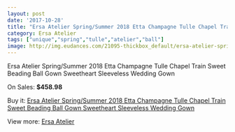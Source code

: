 ```yaml
---
layout: post
date: '2017-10-28'
title: "Ersa Atelier Spring/Summer 2018 Etta Champagne Tulle Chapel Train Sweet Beading Ball Gown Sweetheart Sleeveless Wedding Gown"
category: Ersa Atelier
tags: ["unique","spring","tulle","atelier","ball"]
image: http://img.eudances.com/21095-thickbox_default/ersa-atelier-spring-summer-2018-etta-champagne-tulle-chapel-train-sweet-beading-ball-gown-sweetheart-sleeveless-wedding-gown.jpg
---
```

Ersa Atelier Spring/Summer 2018 Etta Champagne Tulle Chapel Train Sweet Beading Ball Gown Sweetheart Sleeveless Wedding Gown

On Sales: **$458.98**
<a href="https://www.eudances.com/en/ersa-atelier/6451-ersa-atelier-spring-summer-2018-etta-champagne-tulle-chapel-train-sweet-beading-ball-gown-sweetheart-sleeveless-wedding-gown.html"><amp-img layout="responsive" width="600" height="600" src="//img.eudances.com/21095-thickbox_default/ersa-atelier-spring-summer-2018-etta-champagne-tulle-chapel-train-sweet-beading-ball-gown-sweetheart-sleeveless-wedding-gown.jpg" alt="Ersa Atelier Spring/Summer 2018 Etta Champagne Tulle Chapel Train Sweet Beading Ball Gown Sweetheart Sleeveless Wedding Gown 0" /></a>
<a href="https://www.eudances.com/en/ersa-atelier/6451-ersa-atelier-spring-summer-2018-etta-champagne-tulle-chapel-train-sweet-beading-ball-gown-sweetheart-sleeveless-wedding-gown.html"><amp-img layout="responsive" width="600" height="600" src="//img.eudances.com/21100-thickbox_default/ersa-atelier-spring-summer-2018-etta-champagne-tulle-chapel-train-sweet-beading-ball-gown-sweetheart-sleeveless-wedding-gown.jpg" alt="Ersa Atelier Spring/Summer 2018 Etta Champagne Tulle Chapel Train Sweet Beading Ball Gown Sweetheart Sleeveless Wedding Gown 1" /></a>
<a href="https://www.eudances.com/en/ersa-atelier/6451-ersa-atelier-spring-summer-2018-etta-champagne-tulle-chapel-train-sweet-beading-ball-gown-sweetheart-sleeveless-wedding-gown.html"><amp-img layout="responsive" width="600" height="600" src="//img.eudances.com/21099-thickbox_default/ersa-atelier-spring-summer-2018-etta-champagne-tulle-chapel-train-sweet-beading-ball-gown-sweetheart-sleeveless-wedding-gown.jpg" alt="Ersa Atelier Spring/Summer 2018 Etta Champagne Tulle Chapel Train Sweet Beading Ball Gown Sweetheart Sleeveless Wedding Gown 2" /></a>
<a href="https://www.eudances.com/en/ersa-atelier/6451-ersa-atelier-spring-summer-2018-etta-champagne-tulle-chapel-train-sweet-beading-ball-gown-sweetheart-sleeveless-wedding-gown.html"><amp-img layout="responsive" width="600" height="600" src="//img.eudances.com/21098-thickbox_default/ersa-atelier-spring-summer-2018-etta-champagne-tulle-chapel-train-sweet-beading-ball-gown-sweetheart-sleeveless-wedding-gown.jpg" alt="Ersa Atelier Spring/Summer 2018 Etta Champagne Tulle Chapel Train Sweet Beading Ball Gown Sweetheart Sleeveless Wedding Gown 3" /></a>
<a href="https://www.eudances.com/en/ersa-atelier/6451-ersa-atelier-spring-summer-2018-etta-champagne-tulle-chapel-train-sweet-beading-ball-gown-sweetheart-sleeveless-wedding-gown.html"><amp-img layout="responsive" width="600" height="600" src="//img.eudances.com/21097-thickbox_default/ersa-atelier-spring-summer-2018-etta-champagne-tulle-chapel-train-sweet-beading-ball-gown-sweetheart-sleeveless-wedding-gown.jpg" alt="Ersa Atelier Spring/Summer 2018 Etta Champagne Tulle Chapel Train Sweet Beading Ball Gown Sweetheart Sleeveless Wedding Gown 4" /></a>
<a href="https://www.eudances.com/en/ersa-atelier/6451-ersa-atelier-spring-summer-2018-etta-champagne-tulle-chapel-train-sweet-beading-ball-gown-sweetheart-sleeveless-wedding-gown.html"><amp-img layout="responsive" width="600" height="600" src="//img.eudances.com/21096-thickbox_default/ersa-atelier-spring-summer-2018-etta-champagne-tulle-chapel-train-sweet-beading-ball-gown-sweetheart-sleeveless-wedding-gown.jpg" alt="Ersa Atelier Spring/Summer 2018 Etta Champagne Tulle Chapel Train Sweet Beading Ball Gown Sweetheart Sleeveless Wedding Gown 5" /></a>

Buy it: [Ersa Atelier Spring/Summer 2018 Etta Champagne Tulle Chapel Train Sweet Beading Ball Gown Sweetheart Sleeveless Wedding Gown](https://www.eudances.com/en/ersa-atelier/6451-ersa-atelier-spring-summer-2018-etta-champagne-tulle-chapel-train-sweet-beading-ball-gown-sweetheart-sleeveless-wedding-gown.html "Ersa Atelier Spring/Summer 2018 Etta Champagne Tulle Chapel Train Sweet Beading Ball Gown Sweetheart Sleeveless Wedding Gown")

View more: [Ersa Atelier](https://www.eudances.com/en/103-ersa-atelier "Ersa Atelier")